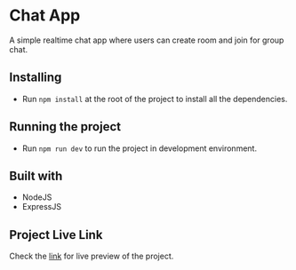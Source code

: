 # Chat App
A simple realtime chat app where users can create room and join for group chat.

## Installing
* Run ```npm install``` at the root of the project to install all the dependencies.

## Running the project
* Run ```npm run dev``` to run the project in development environment.

## Built with
* NodeJS
* ExpressJS

## Project Live Link
Check the [link](https://rahul-chat-app.herokuapp.com/) for live preview of the project.
